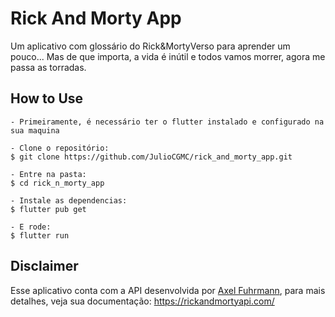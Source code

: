 # Rick And Morty App

Um aplicativo com glossário do Rick&MortyVerso para aprender um pouco... Mas de que importa, a vida é inútil e todos vamos morrer, agora me passa as torradas.

## How to Use

```
- Primeiramente, é necessário ter o flutter instalado e configurado na sua maquina

- Clone o repositório:
$ git clone https://github.com/JulioCGMC/rick_and_morty_app.git

- Entre na pasta:
$ cd rick_n_morty_app

- Instale as dependencias:
$ flutter pub get

- E rode: 
$ flutter run
```


## Disclaimer

Esse aplicativo conta com a API desenvolvida por [Axel Fuhrmann](https://axelfuhrmann.com/), para mais detalhes, veja sua documentação: https://rickandmortyapi.com/